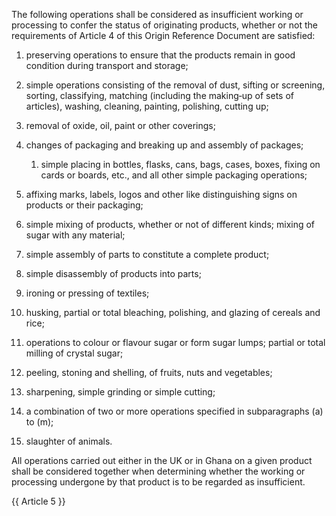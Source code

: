 The following operations shall be considered as insufficient working or processing to confer the status of originating products, whether or not the requirements of Article 4 of this Origin Reference Document are satisfied:

1. preserving operations to ensure that the products remain in good condition during transport and storage;

2. simple operations consisting of the removal of dust, sifting or screening, sorting, classifying, matching (including the making‐up of sets of articles), washing, cleaning, painting, polishing, cutting up;

3. removal of oxide, oil, paint or other coverings;

4. changes of packaging and breaking up and assembly of packages;

   1. simple placing in bottles, flasks, cans, bags, cases, boxes, fixing on cards or boards, etc., and all other simple packaging operations;

5. affixing marks, labels, logos and other like distinguishing signs on products or their packaging;

6. simple mixing of products, whether or not of different kinds; mixing of sugar with any material;

7. simple assembly of parts to constitute a complete product;

8. simple disassembly of products into parts;

9. ironing or pressing of textiles;

10. husking, partial or total bleaching, polishing, and glazing of cereals and rice;

11. operations to colour or flavour sugar or form sugar lumps; partial or total milling of crystal sugar;

12. peeling, stoning and shelling, of fruits, nuts and vegetables;

13. sharpening, simple grinding or simple cutting;

14. a combination of two or more operations specified in subparagraphs (a) to (m);

15. slaughter of animals.

All operations carried out either in the UK or in Ghana on a given product shall be considered together when determining whether the working or processing undergone by that product is to be regarded as insufficient.

{{ Article 5 }}
